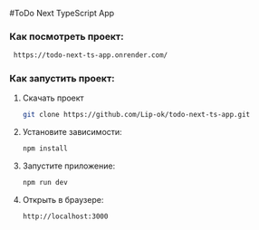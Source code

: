 #ToDo Next TypeScript App

 ### Как посмотреть проект:
   ```sh
    https://todo-next-ts-app.onrender.com/
   ```

### Как запустить проект:

1. Скачать проект 
    ```sh
    git clone https://github.com/Lip-ok/todo-next-ts-app.git
    ```

2. Установите зависимости:
   ```sh
   npm install
   ```
3. Запустите приложение:
   ```sh
   npm run dev
   ```
4. Открыть в браузере:
   ```sh
   http://localhost:3000
   ```
